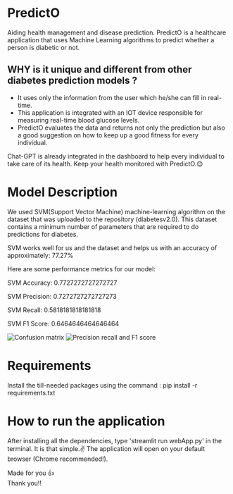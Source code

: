 # PredictO

Aiding health management and disease prediction. PredictO is a healthcare application that uses Machine Learning algorithms to predict whether a person is diabetic or not.

## WHY is it unique and different from other diabetes prediction models ?
- It uses only the information from the user which he/she can fill in real-time.
- This application is integrated with an IOT device responsible for measuring real-time blood glucose levels.
- PredictO evaluates the data and returns not only the prediction but also a good suggestion on how to keep up a good fitness for every individual.

Chat-GPT is already integrated in the dashboard to help every individual to take care of its health. Keep your health monitored with PredictO.😊

# Model Description

We used SVM(Support Vector Machine) machine-learning algorithm on the dataset that was uploaded to the repository (diabetesv2.0).
This dataset contains a minimum number of parameters that are required to do predictions for diabetes.

SVM works well for us and the dataset and helps us with an accuracy of approximately: 77.27%

Here are some performance metrics for our model:

SVM Accuracy: 0.7727272727272727

SVM Precision: 0.7272727272727273

SVM Recall: 0.5818181818181818

SVM F1 Score: 0.6464646464646464

![Confusion matrix](https://github.com/mahi1722/PredictO/assets/82094424/00100b58-42aa-45f7-ad62-de3fa64d44c2)
![Precision recall and F1 score](https://github.com/mahi1722/PredictO/assets/82094424/56c24a02-817b-4a4c-94aa-7820d1ae095a)



# Requirements
Install the till-needed packages using the command :
         pip install -r requirements.txt

# How to run the application

After installing all the dependencies, type 'streamlit run webApp.py' in the terminal.
It is that simple.✌️
The application will open on your default browser (Chrome recommended!).




         
Made for you 👍         
Thank you!!
